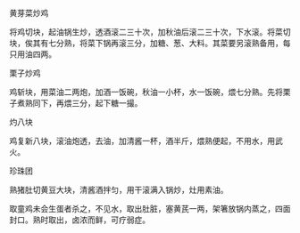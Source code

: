 黄芽菜炒鸡

将鸡切块，起油锅生炒，透酒滚二三十次，加秋油后滚二三十次，下水滚。将菜切块，俟其有七分熟，将菜下锅再滚三分，加糖、葱、大料。其菜要另滚熟备用，每只用油四两。

栗子炒鸡

鸡斩块，用菜油二两炮，加酒一饭碗，秋油一小杯，水一饭碗，煨七分熟。先将栗子煮熟同下，再煨三分，起下糖一撮。

灼八块

鸡复新八块，滚油炮透，去油，加清酱一杯，酒半斤，煨熟便起，不用水，用武火。

珍珠团

熟猪肚切黄豆大块，清酱酒拌匀，用干滚满入锅炒，灶用素油。

取童鸡未会生蛋者杀之，不见水，取出肚脏，塞黄芪一两，架箸放锅内蒸之，四面封口。熟时取出，卤浓而鲜，可疗弱症。